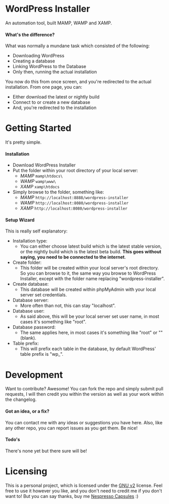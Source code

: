 WordPress Installer
===================

An automation tool, built MAMP, WAMP and XAMP.

#### What's the difference?

What was normally a mundane task which consisted of the following:

  - Downloading WordPress
  - Creating a database
  - Linking WordPress to the Database
  - Only then, running the actual installation

You now do this from once screen, and you're redirected to the actual installation. From one page, you can:

  - Either download the latest or nightly build
  - Connect to or create a new database
  - And, you're redirected to the installation

# Getting Started

It's pretty simple.

#### Installation

  - Download WordPress Installer
  - Put the folder within your root directory of your local server:
    - *MAMP* ```mamp\htdocs\```
    - *WAMP* ```wamp\www\```
    - *XAMP* ```xamp\htdocs```
  - Simply browse to the folder, something like:
    - *MAMP* ```http://localhost:8888/wordpress-installer```
    - *WAMP* ```http://localhost:8080/wordpress-installer```
    - *XAMP* ```http://localhost:8080/wordpress-installer```

#### Setup Wizard

This is really self explanatory:

  - Installation type:
    - You can either choose latest build which is the latest stable version, or the nightly build which is the latest beta build. **This goes without saying, you need to be connected to the internet**.
  - Create folder:
    - This folder will be created within your local server's root directory. So you can browse to it, the same way you browse to WordPress Installer, except with the folder name replacing "wordpress-installer".
  - Create database:
    - This database will be created within phpMyAdmin with your local server set credentials.
  - Database server:
    - More often than not, this can stay "localhost".
  - Database user:
    - As said above, this will be your local server set user name, in most cases it's something like "root".
  - Database password:
    - The same applies here, in most cases it's something like "root" or "" (blank).
  - Table prefix:
    - This will prefix each table in the database, by default WordPress' table prefix is "wp_".

# Development

Want to contribute? Awesome! You can fork the repo and simply submit pull requests, I will then credit you within the version as well as your work within the changelog.

#### Got an idea, or a fix?

You can contact me with any ideas or suggestions you have here. Also, like any other repo, you can report issues as you get them. Be nice!

#### Todo's

There's none yet but there sure will be!

# Licensing

This is a personal project, which is licensed under the [GNU v2] license. Feel free to use it however you like, and you don't need to credit me if you don't want to! But you can say thanks, buy me [Nespresso Capsules] :)

[GNU v2]:http://www.gnu.org/licenses/gpl-2.0.html
[Nespresso Capsules]:http://yusrimathews.co.za/donate/
